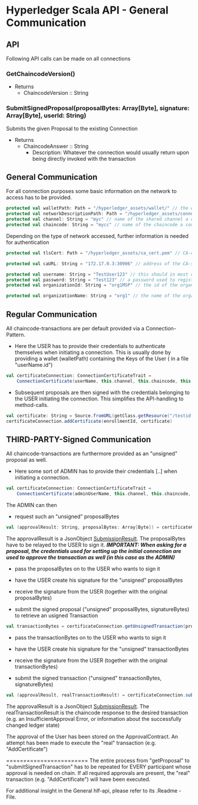 # <a id="General Communication" /> Hyperledger Scala API - General Communication

## API
Following API calls can be made on all connections

### GetChaincodeVersion()
- Returns 
    - ChaincodeVersion :: String 

### SubmitSignedProposal(proposalBytes: Array[Byte], signature: Array[Byte], userId: String)
Submits the given Proposal to the existing Connection
- Returns
    -  ChaincodeAnswer :: String 
        - Description: Whatever the connection would usually return upon being directly invoked with the transaction

## General Communication
For all connection purposes some basic information on the network to access has to be provided.
```scala
protected val walletPath: Path = "/hyperledger_assets/wallet/" // the directory containing your certificates.
protected val networkDescriptionPath: Path = "/hyperledger_assets/connection_profile.yaml" // the file describing the existing network.
protected val channel: String = "myc" // name of the shared channel a connection is requested for.
protected val chaincode: String = "mycc" // name of the chaincode a connection is requested for.
```

Depending on the type of network accessed, further information is needed for authentication
```scala
protected val tlsCert: Path = "/hyperledger_assets/ca_cert.pem" // CA-certificate to have your client validate that the server you are talking to is actually the CA.

protected val caURL: String = "172.17.0.3:30906" // address of the CA-server.

protected val username: String = "TestUser123" // this should in most cases be the name of the .id file in your wallet directory.
protected val password: String = "Test123" // a password used to register a user and receive/set a certificate for said user when enrolling.
protected val organizationId: String = "org1MSP" // the id of the organization the user belongs to.

protected val organizationName: String = "org1" // the name of the organization the user belongs to.

```

## Regular Communication
All chaincode-transactions are per default provided via a Connection-Pattern.
- Here the USER has to provide their credentials to authenticate themselves when initiating a connection.
    This is usually done by providing a wallet (walletPath) containing the Keys of the User ( in a file "userName.id")
```scala
val certificateConnection: ConnectionCertificateTrait = 
    ConnectionCertificate(userName, this.channel, this.chaincode, this.walletPath, this.networkDescriptionPath)
```
- Subsequent proposals are then signed with the credentials belonging to the USER initiating the connection.
    This simplifies the API-handling to method-calls.
```scala
val certificate: String = Source.fromURL(getClass.getResource("/testid.csr")).mkString
certificateConnection.addCertificate(enrollmentId, certificate)
```

## THIRD-PARTY-Signed Communication
All chaincode-transactions are furthermore provided as an "unsigned" proposal as well.

- Here some sort of ADMIN has to provide their credentials [..] when initiating a connection.
```scala
val certificateConnection: ConnectionCertificateTrait = 
    ConnectionCertificate(adminUserName, this.channel, this.chaincode, this.adminWalletPath, this.networkDescriptionPath)
```
The ADMIN can then 
- request such an "unsigned" proposalBytes
```scala
val (approvalResult: String, proposalBytes: Array[Byte]) = certificateConnection.getProposalAddCertificate(userCertificate, enrollmentId, certificate)
```
The approvalResult is a JsonObject [SubmissionResult](..\chaincode\approval.md#SubmissionResult).
The proposalBytes have to be relayed to the USER to sign it.
**_IMPORTANT: When asking for a proposal, the credentials used for setting up the initial connection are used to approve the transaction as well (in this case as the ADMIN)_**

- pass the proposalBytes on to the USER who wants to sign it
- have the USER create his signature for the "unsigned" proposalBytes
- receive the signature from the USER (together with the original proposalBytes)

- submit the signed proposal ("unsigned" proposalBytes, signatureBytes) to retrieve an usigned Transaction
```scala
val transactionBytes = certificateConnection.getUnsignedTransaction(proposalBytes: Array[Byte], signatureBytes: Array[Byte])
```

- pass the transactionBytes on to the USER who wants to sign it
- have the USER create his signature for the "unsigned" transactionBytes
- receive the signature from the USER (together with the original transactionBytes)

- submit the signed transaction ("unsigned" transactionBytes, signatureBytes)
```scala
val (approvalResult, realTransactionResult) = certificateConnection.submitSignedTransaction(transactionBytes: Array[Byte], signatureBytes: Array[Byte])
```
The approvalResult is a JsonObject [SubmissionResult](..\chaincode\approval.md#SubmissionResult).
The realTransactionResult is the chaincode response to the desired transaction
(e.g. an InsufficientApproval Error, or information about the successfully changed ledger state)

The approval of the User has been stored on the ApprovalContract.
An attempt has been made to execute the "real" transaction (e.g. "AddCertificate")

========================
The entire process from "getProposal" to "submitSignedTransaction" has to be repeated for EVERY participant whose approval is needed on chain.
If all required approvals are present, the "real" transaction (e.g. "AddCertificate") will have been executed.

For additional insight in the General hlf-api, please refer to its .Readme - File.
